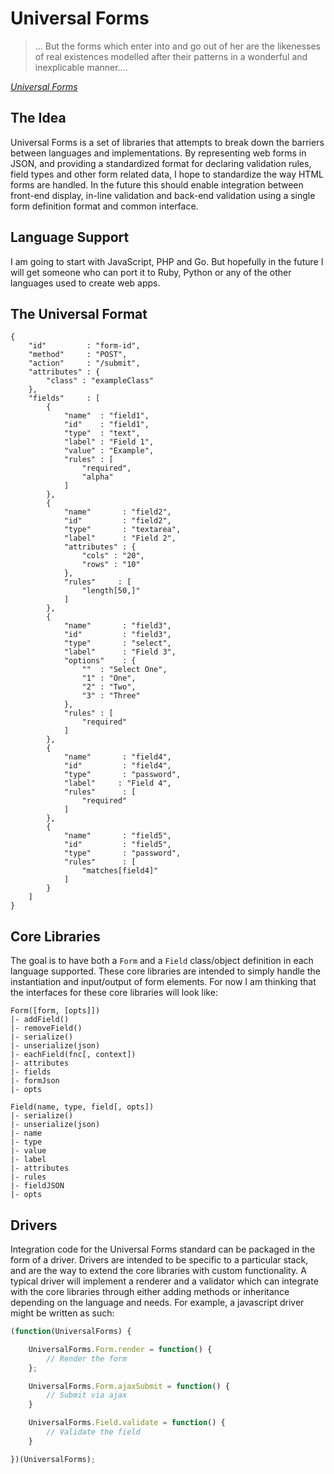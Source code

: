 # Universal Forms #

> ... But the forms which enter into and go out of her are the likenesses of real existences modelled after their patterns in a wonderful and inexplicable manner....

*[Universal Forms](http://en.wikipedia.org/wiki/Theory_of_Forms)*

## The Idea ##

Universal Forms is a set of libraries that attempts to break down the barriers between languages and implementations.  By representing web forms in JSON, and providing a standardized format for declaring validation rules, field types and other form related data, I hope to standardize the way HTML forms are handled.  In the future this should enable integration between front-end display, in-line validation and back-end validation using a single form definition format and common interface.

## Language Support ##

I am going to start with JavaScript, PHP and Go.  But hopefully in the future I will get someone who can port it to Ruby, Python or any of the other languages used to create web apps.

## The Universal Format ##

	{
		"id"         : "form-id",
		"method"     : "POST",
		"action"     : "/submit",
		"attributes" : {
			"class" : "exampleClass"
		},
		"fields"     : [
			{
				"name"  : "field1",
				"id"    : "field1",
				"type"  : "text",
				"label" : "Field 1",
				"value" : "Example",
				"rules" : [
					"required",
					"alpha"
				]
			},
			{
				"name"       : "field2",
				"id"         : "field2",
				"type"       : "textarea",
				"label"      : "Field 2",
				"attributes" : {
					"cols" : "20",
					"rows" : "10"
				},
				"rules"     : [
					"length[50,]"
				]
			},
			{
				"name"       : "field3",
				"id"         : "field3",
				"type"       : "select",
				"label"      : "Field 3",
				"options"    : {
					""  : "Select One",
					"1" : "One",
					"2" : "Two",
					"3" : "Three"
				},
				"rules" : [
					"required"
				]
			},
			{
				"name"       : "field4",
				"id"         : "field4",
				"type"       : "password",
				"label"     : "Field 4",
				"rules"      : [
					"required"
				]
			},
			{
				"name"       : "field5",
				"id"         : "field5",
				"type"       : "password",
				"rules"      : [
					"matches[field4]"
				]
			}
		]
	}

## Core Libraries

The goal is to have both a `Form` and a `Field` class/object definition in each language supported.  These core libraries are intended to simply handle the instantiation and input/output of form elements.  For now I am thinking that the interfaces for these core libraries will look like:

	Form([form, [opts]])
	|- addField()
	|- removeField()
	|- serialize()
	|- unserialize(json)
	|- eachField(fnc[, context])
	|- attributes
	|- fields
	|- formJson
	|- opts

	Field(name, type, field[, opts])
	|- serialize()
	|- unserialize(json)
	|- name
	|- type
	|- value
	|- label
	|- attributes
	|- rules
	|- fieldJSON
	|- opts



## Drivers

Integration code for the Universal Forms standard can be packaged in the form of a driver.  Drivers are intended to be specific to a particular stack, and are the way to extend the core libraries with custom functionality.  A typical driver will implement a renderer and a validator which can integrate with the core libraries through either adding methods or inheritance depending on the language and needs.  For example, a javascript driver might be written as such:

```javascript
(function(UniversalForms) {

	UniversalForms.Form.render = function() {
		// Render the form
	};

	UniversalForms.Form.ajaxSubmit = function() {
		// Submit via ajax
	}

	UniversalForms.Field.validate = function() {
		// Validate the field
	}

})(UniversalForms);
```
